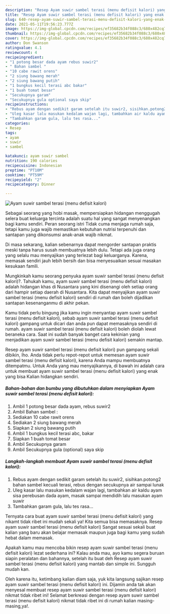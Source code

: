 ```yaml
---
description: "Resep Ayam suwir sambel terasi (menu defisit kalori) yang enak Untuk Jualan"
title: "Resep Ayam suwir sambel terasi (menu defisit kalori) yang enak Untuk Jualan"
slug: 640-resep-ayam-suwir-sambel-terasi-menu-defisit-kalori-yang-enak-untuk-jualan
date: 2021-05-11T19:56:23.777Z
image: https://img-global.cpcdn.com/recipes/ef35682b34f088c3/680x482cq70/ayam-suwir-sambel-terasi-menu-defisit-kalori-foto-resep-utama.jpg
thumbnail: https://img-global.cpcdn.com/recipes/ef35682b34f088c3/680x482cq70/ayam-suwir-sambel-terasi-menu-defisit-kalori-foto-resep-utama.jpg
cover: https://img-global.cpcdn.com/recipes/ef35682b34f088c3/680x482cq70/ayam-suwir-sambel-terasi-menu-defisit-kalori-foto-resep-utama.jpg
author: Don Swanson
ratingvalue: 4.1
reviewcount: 4
recipeingredient:
- "1 potong besar dada ayam rebus suwir2"
- " Bahan sambel "
- "10 cabe rawit orens"
- "2 siung bawang merah"
- "2 siung bawang putih"
- "1 bungkus kecil terasi abc bakar"
- "1 buah tomat besar"
- "Secukupnya garam"
- "Secukupnya gula optional saya skip"
recipeinstructions:
- "Rebus ayam dengan sedikit garam setelah itu suwir2, sisihkan.potong2 bahan sambel kecuali terasi, rebus dengan secukupnya air sampai lunak"
- "Uleg kasar lalu masukan kedalam wajan lagi, tambahkan air kaldu ayam sisa perebusan dada ayam, masak sampai mendidih lalu masukan ayam suwir"
- "Tambahkan garam gula, lalu tes rasa..."
categories:
- Resep
tags:
- ayam
- suwir
- sambel

katakunci: ayam suwir sambel 
nutrition: 190 calories
recipecuisine: Indonesian
preptime: "PT10M"
cooktime: "PT59M"
recipeyield: "2"
recipecategory: Dinner

---
```



![Ayam suwir sambel terasi (menu defisit kalori)](https://img-global.cpcdn.com/recipes/ef35682b34f088c3/680x482cq70/ayam-suwir-sambel-terasi-menu-defisit-kalori-foto-resep-utama.jpg)

Sebagai seorang yang hobi masak, mempersiapkan hidangan menggugah selera buat keluarga tercinta adalah suatu hal yang sangat menyenangkan bagi kamu sendiri. Peran seorang istri Tidak cuma menjaga rumah saja, tetapi kamu juga wajib memastikan kebutuhan nutrisi terpenuhi dan santapan yang dikonsumsi anak-anak wajib nikmat.

Di masa  sekarang, kalian sebenarnya dapat mengorder santapan praktis meski tanpa harus susah membuatnya lebih dulu. Tetapi ada juga orang yang selalu mau menyajikan yang terlezat bagi keluarganya. Karena, memasak sendiri jauh lebih bersih dan bisa menyesuaikan sesuai masakan kesukaan famili. 



Mungkinkah kamu seorang penyuka ayam suwir sambel terasi (menu defisit kalori)?. Tahukah kamu, ayam suwir sambel terasi (menu defisit kalori) adalah hidangan khas di Nusantara yang kini disenangi oleh setiap orang dari hampir setiap daerah di Nusantara. Kita dapat menyajikan ayam suwir sambel terasi (menu defisit kalori) sendiri di rumah dan boleh dijadikan santapan kesenanganmu di akhir pekan.

Kamu tidak perlu bingung jika kamu ingin menyantap ayam suwir sambel terasi (menu defisit kalori), sebab ayam suwir sambel terasi (menu defisit kalori) gampang untuk dicari dan anda pun dapat memasaknya sendiri di rumah. ayam suwir sambel terasi (menu defisit kalori) boleh diolah lewat beraneka cara. Saat ini sudah banyak banget cara kekinian yang menjadikan ayam suwir sambel terasi (menu defisit kalori) semakin mantap.

Resep ayam suwir sambel terasi (menu defisit kalori) pun gampang sekali dibikin, lho. Anda tidak perlu repot-repot untuk memesan ayam suwir sambel terasi (menu defisit kalori), karena Anda mampu membuatnya ditempatmu. Untuk Anda yang mau menyajikannya, di bawah ini adalah cara untuk membuat ayam suwir sambel terasi (menu defisit kalori) yang enak yang bisa Kalian hidangkan sendiri.

<!--inarticleads1-->

##### Bahan-bahan dan bumbu yang dibutuhkan dalam menyiapkan Ayam suwir sambel terasi (menu defisit kalori):

1. Ambil 1 potong besar dada ayam, rebus suwir2
1. Ambil  Bahan sambel :
1. Sediakan 10 cabe rawit orens
1. Sediakan 2 siung bawang merah
1. Siapkan 2 siung bawang putih
1. Ambil 1 bungkus kecil terasi abc, bakar
1. Siapkan 1 buah tomat besar
1. Ambil Secukupnya garam
1. Ambil Secukupnya gula (optional) saya skip




<!--inarticleads2-->

##### Langkah-langkah membuat Ayam suwir sambel terasi (menu defisit kalori):

1. Rebus ayam dengan sedikit garam setelah itu suwir2, sisihkan.potong2 bahan sambel kecuali terasi, rebus dengan secukupnya air sampai lunak
1. Uleg kasar lalu masukan kedalam wajan lagi, tambahkan air kaldu ayam sisa perebusan dada ayam, masak sampai mendidih lalu masukan ayam suwir
1. Tambahkan garam gula, lalu tes rasa...




Ternyata cara buat ayam suwir sambel terasi (menu defisit kalori) yang nikamt tidak ribet ini mudah sekali ya! Kita semua bisa memasaknya. Resep ayam suwir sambel terasi (menu defisit kalori) Sangat sesuai sekali buat kalian yang baru akan belajar memasak maupun juga bagi kamu yang sudah hebat dalam memasak.

Apakah kamu mau mencoba bikin resep ayam suwir sambel terasi (menu defisit kalori) lezat sederhana ini? Kalau anda mau, ayo kamu segera buruan siapin peralatan dan bahannya, setelah itu buat deh Resep ayam suwir sambel terasi (menu defisit kalori) yang mantab dan simple ini. Sungguh mudah kan. 

Oleh karena itu, ketimbang kalian diam saja, yuk kita langsung sajikan resep ayam suwir sambel terasi (menu defisit kalori) ini. Dijamin anda tak akan menyesal membuat resep ayam suwir sambel terasi (menu defisit kalori) nikmat tidak ribet ini! Selamat berkreasi dengan resep ayam suwir sambel terasi (menu defisit kalori) nikmat tidak ribet ini di rumah kalian masing-masing,ya!.

